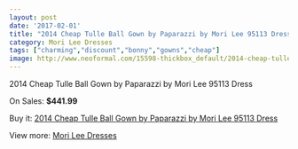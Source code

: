 ```yaml
---
layout: post
date: '2017-02-01'
title: "2014 Cheap Tulle Ball Gown by Paparazzi by Mori Lee 95113 Dress"
category: Mori Lee Dresses
tags: ["charming","discount","bonny","gowns","cheap"]
image: http://www.neoformal.com/15598-thickbox_default/2014-cheap-tulle-ball-gown-by-paparazzi-by-mori-lee-95113-dress.jpg
---
```

2014 Cheap Tulle Ball Gown by Paparazzi by Mori Lee 95113 Dress

On Sales: **$441.99**
<a href="https://www.neoformal.com/en/mori-lee-dresses-2014/5243-2014-cheap-tulle-ball-gown-by-paparazzi-by-mori-lee-95113-dress.html"><amp-img layout="responsive" width="600" height="600" src="//www.neoformal.com/15598-thickbox_default/2014-cheap-tulle-ball-gown-by-paparazzi-by-mori-lee-95113-dress.jpg" alt="2014 Cheap Tulle Ball Gown by Paparazzi by Mori Lee 95113 Dress 0" /></a>
<a href="https://www.neoformal.com/en/mori-lee-dresses-2014/5243-2014-cheap-tulle-ball-gown-by-paparazzi-by-mori-lee-95113-dress.html"><amp-img layout="responsive" width="600" height="600" src="//www.neoformal.com/15599-thickbox_default/2014-cheap-tulle-ball-gown-by-paparazzi-by-mori-lee-95113-dress.jpg" alt="2014 Cheap Tulle Ball Gown by Paparazzi by Mori Lee 95113 Dress 1" /></a>
<a href="https://www.neoformal.com/en/mori-lee-dresses-2014/5243-2014-cheap-tulle-ball-gown-by-paparazzi-by-mori-lee-95113-dress.html"><amp-img layout="responsive" width="600" height="600" src="//www.neoformal.com/15600-thickbox_default/2014-cheap-tulle-ball-gown-by-paparazzi-by-mori-lee-95113-dress.jpg" alt="2014 Cheap Tulle Ball Gown by Paparazzi by Mori Lee 95113 Dress 2" /></a>
<a href="https://www.neoformal.com/en/mori-lee-dresses-2014/5243-2014-cheap-tulle-ball-gown-by-paparazzi-by-mori-lee-95113-dress.html"><amp-img layout="responsive" width="600" height="600" src="//www.neoformal.com/15601-thickbox_default/2014-cheap-tulle-ball-gown-by-paparazzi-by-mori-lee-95113-dress.jpg" alt="2014 Cheap Tulle Ball Gown by Paparazzi by Mori Lee 95113 Dress 3" /></a>

Buy it: [2014 Cheap Tulle Ball Gown by Paparazzi by Mori Lee 95113 Dress](https://www.neoformal.com/en/mori-lee-dresses-2014/5243-2014-cheap-tulle-ball-gown-by-paparazzi-by-mori-lee-95113-dress.html "2014 Cheap Tulle Ball Gown by Paparazzi by Mori Lee 95113 Dress")

View more: [Mori Lee Dresses](https://www.neoformal.com/en/62-mori-lee-dresses-2014 "Mori Lee Dresses")
